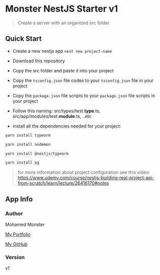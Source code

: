 # Monster NestJS Starter v1

> Create a server with an organized src folder

## Quick Start

* Create a new nestjs app `nest new project-name`

* Download this repository

* Copy the src folder and paste it into your project

* Copy the `tsconfig.json` file codes to your `tsconfig.json` file in your project

* Copy the `package.json` file scripts to your `package.json` file scripts in your project

* Follow this naming: src/types/test.**type**.ts, src/app/modules/test.**module**.ts, ..etc

* install all the dependencies needed for your project:

```bash
yarn install typeorm
```

```bash
yarn install nodemon
```

```bash
yarn install @nestjs/typeorm
```

```bash
yarn install pg
```

> for more information about project configuration see this video: https://www.udemy.com/course/nestjs-building-real-project-api-from-scratch/learn/lecture/26416170#notes

## App Info

### Author

Mohamed Monster

[My Portfolio](https://mohamed--monster.web.app/)

[My GitHub](https://github.com/Monster-Mohamed)

### Version

v1